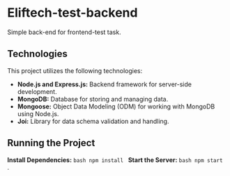 # Eliftech-test-backend

Simple back-end for frontend-test task.

## Technologies

This project utilizes the following technologies:

-   **Node.js and Express.js:** Backend framework for server-side development.
-   **MongoDB:** Database for storing and managing data.
-   **Mongoose:** Object Data Modeling (ODM) for working with MongoDB using Node.js.
-   **Joi:** Library for data schema validation and handling.

## Running the Project

**Install Dependencies:**
`bash
    npm install
`
**Start the Server:**
`bash
    npm start
`
.
